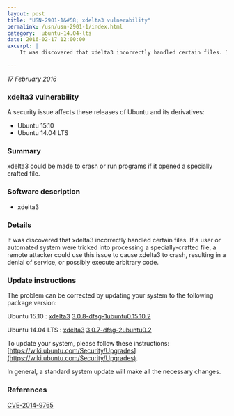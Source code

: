 ```yaml
---
layout: post
title: "USN-2901-1&#58; xdelta3 vulnerability"
permalink: /usn/usn-2901-1/index.html
category:  ubuntu-14.04-lts
date: 2016-02-17 12:00:00
excerpt: |
    It was discovered that xdelta3 incorrectly handled certain files. If a user or automated system were tricked into processing a specially-crafted file, a remote attacker could use this issue to cause xdelta3 to crash, resulting in a denial of service, or possibly execute arbitrary code. 
    
--- 
```

 
 

*17 February 2016*

### xdelta3 vulnerability

A security issue affects these releases of Ubuntu and its derivatives:

* Ubuntu 15.10
* Ubuntu 14.04 LTS

### Summary

xdelta3 could be made to crash or run programs if it opened a specially crafted file.

### Software description

* xdelta3 

### Details

It was discovered that xdelta3 incorrectly handled certain files. If a user or automated system were tricked into processing a specially-crafted file, a remote attacker could use this issue to cause xdelta3 to crash, resulting in a denial of service, or possibly execute arbitrary code. 

### Update instructions

The problem can be corrected by updating your system to the following package version:

Ubuntu 15.10
 : [xdelta3](https://launchpad.net/ubuntu/+source/xdelta3) <span> [3.0.8-dfsg-1ubuntu0.15.10.2](https://launchpad.net/ubuntu/+source/xdelta3/3.0.8-dfsg-1ubuntu0.15.10.2) </span> 

Ubuntu 14.04 LTS
 : [xdelta3](https://launchpad.net/ubuntu/+source/xdelta3) <span> [3.0.7-dfsg-2ubuntu0.2](https://launchpad.net/ubuntu/+source/xdelta3/3.0.7-dfsg-2ubuntu0.2) </span> 

To update your system, please follow these instructions: [https://wiki.ubuntu.com/Security/Upgrades](https://wiki.ubuntu.com/Security/Upgrades).

In general, a standard system update will make all the necessary changes. 

### References

 
 [CVE-2014-9765](http://people.ubuntu.com/~ubuntu-security/cve/CVE-2014-9765)
 

